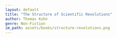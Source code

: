 ```yaml
---
layout: default
title: "The Structure of Scientific Revolutions"
author: Thomas Kuhn
genre: Non-Fiction
im_path: assets/books/structure-revolutions.png
---
```

